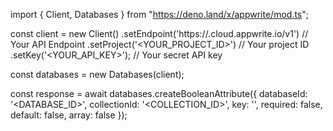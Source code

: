 import { Client, Databases } from "https://deno.land/x/appwrite/mod.ts";

const client = new Client()
    .setEndpoint('https://<REGION>.cloud.appwrite.io/v1') // Your API Endpoint
    .setProject('<YOUR_PROJECT_ID>') // Your project ID
    .setKey('<YOUR_API_KEY>'); // Your secret API key

const databases = new Databases(client);

const response = await databases.createBooleanAttribute({
    databaseId: '<DATABASE_ID>',
    collectionId: '<COLLECTION_ID>',
    key: '',
    required: false,
    default: false,
    array: false
});
